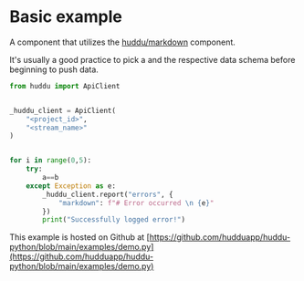 # Basic example

A component that utilizes the [huddu/markdown](https://huddu.io/marketplace/697468167417722477) component.

It's usually a good practice to pick a and the respective data schema before beginning to push data.

```python
from huddu import ApiClient


_huddu_client = ApiClient(
    "<project_id>",
    "<stream_name>"
)


for i in range(0,5):
    try:
        a==b
    except Exception as e:
        _huddu_client.report("errors", {
            "markdown": f"# Error occurred \n {e}"
        })
        print("Successfully logged error!")
```

This example is hosted on Github at [https://github.com/hudduapp/huddu-python/blob/main/examples/demo.py](https://github.com/hudduapp/huddu-python/blob/main/examples/demo.py)
